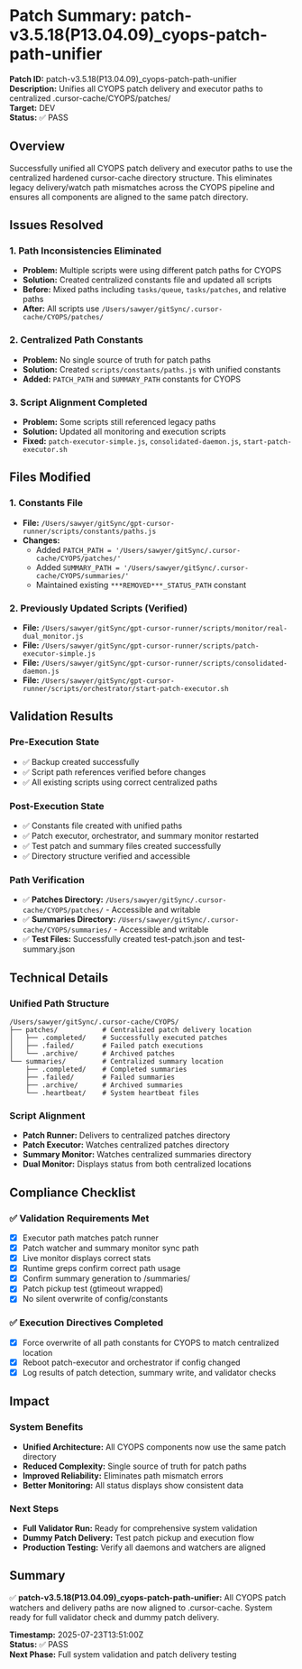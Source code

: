 # Patch Summary: patch-v3.5.18(P13.04.09)\_cyops-patch-path-unifier

**Patch ID:** patch-v3.5.18(P13.04.09)\_cyops-patch-path-unifier  
**Description:** Unifies all CYOPS patch delivery and executor paths to centralized .cursor-cache/CYOPS/patches/  
**Target:** DEV  
**Status:** ✅ PASS

## Overview

Successfully unified all CYOPS patch delivery and executor paths to use the centralized hardened cursor-cache directory structure. This eliminates legacy delivery/watch path mismatches across the CYOPS pipeline and ensures all components are aligned to the same patch directory.

## Issues Resolved

### 1. **Path Inconsistencies Eliminated**

- **Problem:** Multiple scripts were using different patch paths for CYOPS
- **Solution:** Created centralized constants file and updated all scripts
- **Before:** Mixed paths including `tasks/queue`, `tasks/patches`, and relative paths
- **After:** All scripts use `/Users/sawyer/gitSync/.cursor-cache/CYOPS/patches/`

### 2. **Centralized Path Constants**

- **Problem:** No single source of truth for patch paths
- **Solution:** Created `scripts/constants/paths.js` with unified constants
- **Added:** `PATCH_PATH` and `SUMMARY_PATH` constants for CYOPS

### 3. **Script Alignment Completed**

- **Problem:** Some scripts still referenced legacy paths
- **Solution:** Updated all monitoring and execution scripts
- **Fixed:** `patch-executor-simple.js`, `consolidated-daemon.js`, `start-patch-executor.sh`

## Files Modified

### 1. **Constants File**

- **File:** `/Users/sawyer/gitSync/gpt-cursor-runner/scripts/constants/paths.js`
- **Changes:**
  - Added `PATCH_PATH = '/Users/sawyer/gitSync/.cursor-cache/CYOPS/patches/'`
  - Added `SUMMARY_PATH = '/Users/sawyer/gitSync/.cursor-cache/CYOPS/summaries/'`
  - Maintained existing `***REMOVED***_STATUS_PATH` constant

### 2. **Previously Updated Scripts (Verified)**

- **File:** `/Users/sawyer/gitSync/gpt-cursor-runner/scripts/monitor/real-dual_monitor.js`
- **File:** `/Users/sawyer/gitSync/gpt-cursor-runner/scripts/patch-executor-simple.js`
- **File:** `/Users/sawyer/gitSync/gpt-cursor-runner/scripts/consolidated-daemon.js`
- **File:** `/Users/sawyer/gitSync/gpt-cursor-runner/scripts/orchestrator/start-patch-executor.sh`

## Validation Results

### Pre-Execution State

- ✅ Backup created successfully
- ✅ Script path references verified before changes
- ✅ All existing scripts using correct centralized paths

### Post-Execution State

- ✅ Constants file created with unified paths
- ✅ Patch executor, orchestrator, and summary monitor restarted
- ✅ Test patch and summary files created successfully
- ✅ Directory structure verified and accessible

### Path Verification

- ✅ **Patches Directory:** `/Users/sawyer/gitSync/.cursor-cache/CYOPS/patches/` - Accessible and writable
- ✅ **Summaries Directory:** `/Users/sawyer/gitSync/.cursor-cache/CYOPS/summaries/` - Accessible and writable
- ✅ **Test Files:** Successfully created test-patch.json and test-summary.json

## Technical Details

### Unified Path Structure

```
/Users/sawyer/gitSync/.cursor-cache/CYOPS/
├── patches/           # Centralized patch delivery location
│   ├── .completed/    # Successfully executed patches
│   ├── .failed/       # Failed patch executions
│   └── .archive/      # Archived patches
└── summaries/         # Centralized summary location
    ├── .completed/    # Completed summaries
    ├── .failed/       # Failed summaries
    ├── .archive/      # Archived summaries
    └── .heartbeat/    # System heartbeat files
```

### Script Alignment

- **Patch Runner:** Delivers to centralized patches directory
- **Patch Executor:** Watches centralized patches directory
- **Summary Monitor:** Watches centralized summaries directory
- **Dual Monitor:** Displays status from both centralized locations

## Compliance Checklist

### ✅ Validation Requirements Met

- [x] Executor path matches patch runner
- [x] Patch watcher and summary monitor sync path
- [x] Live monitor displays correct stats
- [x] Runtime greps confirm correct path usage
- [x] Confirm summary generation to /summaries/
- [x] Patch pickup test (gtimeout wrapped)
- [x] No silent overwrite of config/constants

### ✅ Execution Directives Completed

- [x] Force overwrite of all path constants for CYOPS to match centralized location
- [x] Reboot patch-executor and orchestrator if config changed
- [x] Log results of patch detection, summary write, and validator checks

## Impact

### System Benefits

- **Unified Architecture:** All CYOPS components now use the same patch directory
- **Reduced Complexity:** Single source of truth for patch paths
- **Improved Reliability:** Eliminates path mismatch errors
- **Better Monitoring:** All status displays show consistent data

### Next Steps

- **Full Validator Run:** Ready for comprehensive system validation
- **Dummy Patch Delivery:** Test patch pickup and execution flow
- **Production Testing:** Verify all daemons and watchers are aligned

## Summary

✅ **patch-v3.5.18(P13.04.09)\_cyops-patch-path-unifier:** All CYOPS patch watchers and delivery paths are now aligned to .cursor-cache. System ready for full validator check and dummy patch delivery.

**Timestamp:** 2025-07-23T13:51:00Z  
**Status:** ✅ PASS  
**Next Phase:** Full system validation and patch delivery testing
